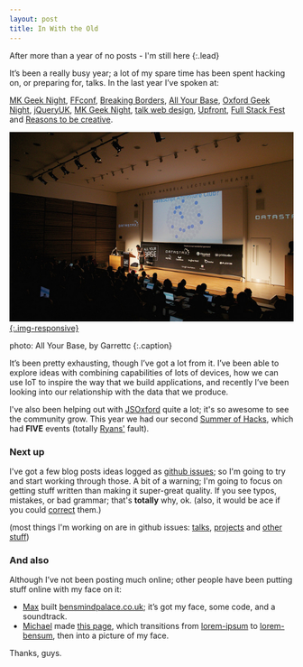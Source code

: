 ```yaml
---
layout: post
title: In With the Old
---
```


After more than a year of no posts - I'm still here
{:.lead}

It’s been a really busy year; a lot of my spare time has been spent hacking on, or preparing for, talks. In the last year I’ve spoken at:

[MK Geek Night][mkgn1], [FFconf][ffconf], [Breaking Borders][bb], [All Your Base][ayb], [Oxford Geek Night][ogn], [jQueryUK][jquk], [MK Geek Night][mkgn2], [talk web design][talkwd], [Upfront][upfront], [Full Stack Fest][fullstack] and [Reasons to be creative][reasonsto].

[mkgn1]: http://mkgeeknight.co.uk/past#mkgn10
[ffconf]: http://2014.ffconf.org/#getting-close-with-the-web
[bb]: http://breakingborde.rs/past-events/bleeding-edge/
[ayb]: https://vimeo.com/110060328
[ogn]: http://oxford.geeknights.net/ogn38/
[jquk]: http://jqueryuk.com/2015/talks.php#benfoxall
[mkgn2]: http://mkgeeknight.co.uk/past#mkgn13
[talkwd]: http://talkwebdesign.co.uk/twd/people/#post-335
[upfront]: http://upfrontconf.com/speakers.html#ben
[fullstack]: http://www.fullstackfest.com/agenda/the-internet-of-browsers
[reasonsto]: http://reasons.to/speakers/index.php?id=benfoxall


[![Ben Foxall, by garrettc](/img/ayb.garrett.jpg){:.img-responsive}](https://www.flickr.com/photos/garrettc/15666043922/)

photo: All Your Base, by Garrettc
{:.caption}

It’s been pretty exhausting, though I’ve got a lot from it.  I’ve been able to explore ideas with combining capabilities of lots of devices, how we can use IoT to inspire the way that we build applications, and recently I’ve been looking into our relationship with the data that we produce.

I've also been helping out with [JSOxford][jsox] quite a lot; it's so awesome to see the community grow.  This year we had our second [Summer of Hacks][soh], which had **FIVE** events (totally [Ryans'][dorkydorkerson] fault).

[jsox]: http://jsoxford.com/
[soh]: http://summerofhacks.io/
[dorkydorkerson]: https://twitter.com/spikeheap

### Next up

I've got a few blog posts ideas logged as [github issues][gh-blog]; so I'm going to try and start working through those.  A bit of a warning; I'm going to focus on getting stuff written than making it super-great quality.  If you see typos, mistakes, or bad grammar; that's **totally** why, ok. (also, it would be ace if you could [correct](https://github.com/benfoxall/benfoxall.github.com) them.)

(most things I'm working on are in github issues: [talks][gh-talk], [projects][gh-project] and [other stuff][gh-external])

[gh-blog]: https://github.com/benfoxall/benfoxall.github.com/labels/blog
[gh-talk]: https://github.com/benfoxall/benfoxall.github.com/labels/talk
[gh-project]: https://github.com/benfoxall/benfoxall.github.com/labels/project
[gh-external]: https://github.com/benfoxall/benfoxall.github.com/labels/external

### And also

Although I’ve not been posting much online; other people have been putting stuff online with my face on it:

* [Max](https://twitter.com/omgmog) built [bensmindpalace.co.uk](http://www.bensmindpalace.co.uk); it’s got my face, some code, and a soundtrack.
* [Michael](https://twitter.com/rogue_michael) made [this page](http://michaelblatherwick.co.uk/ben/), which transitions from [lorem-ipsum](https://en.wikipedia.org/wiki/Lorem_ipsum) to [lorem-bensum](https://github.com/peterjwest/lorem_bensum), then into a picture of my face.

Thanks, guys.
